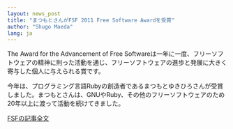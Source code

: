 ```yaml
---
layout: news_post
title: "まつもとさんがFSF 2011 Free Software Awardを受賞"
author: "Shugo Maeda"
lang: ja
---
```


The Award for the Advancement of Free
Softwareは一年に一度、フリーソフトウェアの精神に則った活動を通じ、フリーソフトウェアの進歩と発展に大きく寄与した個人に与えられる賞です。

今年は、プログラミング言語Rubyの創造者であるまつもとゆきひろさんが受賞しました。まつもとさんは、GNUやRuby、その他のフリーソフトウェアのため20年以上に渡って活動を続けてきました。

[FSFの記事全文][1]



[1]: https://www.fsf.org/news/2011-free-software-awards-announced
